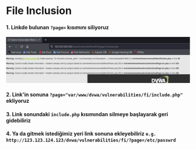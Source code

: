 # File Inclusion

#### 1. Linkde bulunan ```?page=``` kısımını siliyoruz
![](https://github.com/ahmetnuysal/Cyber-Security/blob/34f3233fa792bbc0248640ebbd33a03d40ab5fc0/Websitesi%20Pentesting/Pict/WhatsApp%20Image%202022-08-29%20at%2018.56.58%20(1).jpeg)
#### 2. Link'in sonuna ```?page="var/www/dvwa/vulnerabilities/fi/include.php"``` ekliyoruz
#### 3. Link sonundaki ```include.php``` kısımından silmeye başlayarak geri gidebiliriz 
#### 4. Ya da gitmek istediğimiz yeri link sonuna ekleyebiliriz ```e.g. http://123.123.124.123/dvwa/vulnerabilities/fi/?page=/etc/passwrd```
